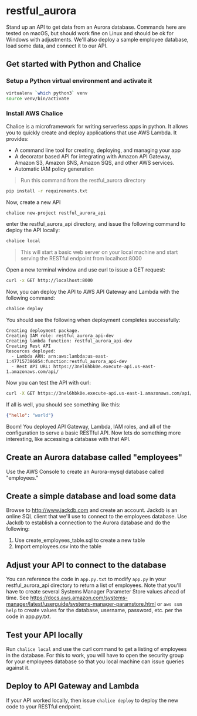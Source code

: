 # restful_aurora
Stand up an API to get data from an Aurora database. Commands here are tested on macOS, but should
work fine on Linux and should be ok for Windows with adjustments. We'll also deploy a sample employee database, 
load some data, and connect it to our API. 

## Get started with Python and Chalice

### Setup a Python virtual environment and activate it
```bash
virtualenv `which python3` venv
source venv/bin/activate
```

### Install AWS Chalice
Chalice is a microframework for writing serverless apps in python. It allows you to quickly 
create and deploy applications that use AWS Lambda. It provides:
- A command line tool for creating, deploying, and managing your app
- A decorator based API for integrating with Amazon API Gateway, Amazon S3, Amazon SNS, Amazon SQS, and other AWS services.
- Automatic IAM policy generation

> Run this command from the restful_aurora directory 

```bash
pip install -r requirements.txt
```

Now, create a new API
```bash
chalice new-project restful_aurora_api
```

enter the restful_aurora_api directory, and issue the following command to deploy the API locally:
```bash
chalice local
```

> This will start a basic web server on your local machine and start serving the RESTful endpoint from localhost:8000

Open a new terminal window and use curl to issue a GET request:

```bash
curl -x GET http://localhost:8000
```

Now, you can deploy the API to AWS API Gateway and Lambda with the following command:
```bash
chalice deploy
```

You should see the following when deployment completes successfully:
```
Creating deployment package.
Creating IAM role: restful_aurora_api-dev
Creating lambda function: restful_aurora_api-dev
Creating Rest API
Resources deployed:
  - Lambda ARN: arn:aws:lambda:us-east-1:477157386854:function:restful_aurora_api-dev
  - Rest API URL: https://3nel6hbk0e.execute-api.us-east-1.amazonaws.com/api/
```

Now you can test the API with curl:
```bash
curl -X GET https://3nel6hbk0e.execute-api.us-east-1.amazonaws.com/api/ 
```

If all is well, you should see something like this:

```json
{"hello": "world"}
```

Boom! You deployed API Gateway, Lambda, IAM roles, and all of the configuration to serve a basic RESTful API. Now
lets do something more interesting, like accessing a database with that API.

## Create an Aurora database called "employees"
Use the AWS Console to create an Aurora-mysql database called "employees."

## Create a simple database and load some data
Browse to http://www.jackdb.com and create an account. Jackdb is an online SQL client that we'll use to 
connect to the employees database. Use Jackdb to establish a connection to the Aurora database and do the following:
1. Use create_employees_table.sql to create a new table
2. Import employees.csv into the table

## Adjust your API to connect to the database
You can reference the code in ```app.py.txt``` to modify ```app.py``` in your restful_aurora_api directory to return
a list of employees. Note that you'll have to create several Systems Manager Parameter Store values ahead of 
time. See https://docs.aws.amazon.com/systems-manager/latest/userguide/systems-manager-paramstore.html
or ```aws ssm help``` to create values for the database, username, password, etc. per the code in app.py.txt.

## Test your API locally
Run ```chalice local``` and use the curl command to get a listing of employees in the database. For this to work,
you will have to open the security group for your employees database so that you local machine can issue queries against it.

## Deploy to API Gateway and Lambda
If your API worked locally, then issue ```chalice deploy``` to deploy the new code to your RESTful endpoint.  